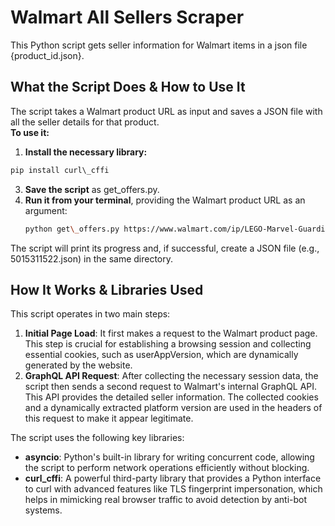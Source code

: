 # **Walmart All Sellers Scraper**

This Python script gets seller information for Walmart items in a json file {product_id.json}.

## **What the Script Does & How to Use It**

The script takes a Walmart product URL as input and saves a JSON file with all the seller details for that product.  
**To use it:**

1. **Install the necessary library:**  
  ```python
  pip install curl\_cffi
```

3. **Save the script** as get\_offers.py.  
4. **Run it from your terminal**, providing the Walmart product URL as an argument:  
   ```bash
   python get\_offers.py https://www.walmart.com/ip/LEGO-Marvel-Guardians-of-the-Galaxy-Marvel-Rocket-Baby-Groot-Mini-Action-Figure-8-5/5015311522
   ```

The script will print its progress and, if successful, create a JSON file (e.g., 5015311522.json) in the same directory.

## **How It Works & Libraries Used**

This script operates in two main steps:

1. **Initial Page Load**: It first makes a request to the Walmart product page. This step is crucial for establishing a browsing session and collecting essential cookies, such as userAppVersion, which are dynamically generated by the website.  
2. **GraphQL API Request**: After collecting the necessary session data, the script then sends a second request to Walmart's internal GraphQL API. This API provides the detailed seller information. The collected cookies and a dynamically extracted platform version are used in the headers of this request to make it appear legitimate.

The script uses the following key libraries:

* **asyncio**: Python's built-in library for writing concurrent code, allowing the script to perform network operations efficiently without blocking.  
* **curl\_cffi**: A powerful third-party library that provides a Python interface to curl with advanced features like TLS fingerprint impersonation, which helps in mimicking real browser traffic to avoid detection by anti-bot systems.
